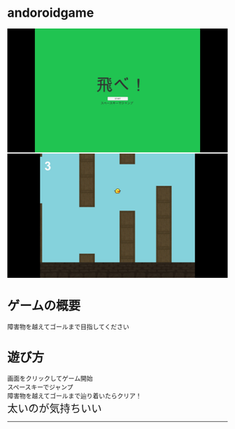 # andoroidgame

![タイトル画面](images/タイトル.jpg)
![ゲーム画面](images/ゲーム画面.jpg)

 # ゲームの概要
障害物を越えてゴールまで目指してください

 # 遊び方<br>
 画面をクリックしてゲーム開始<br>
スペースキーでジャンプ<br>
障害物を越えてゴールまで辿り着いたらクリア！<br>
<font size="5">太いのが気持ちいい</font>






 ___
  
